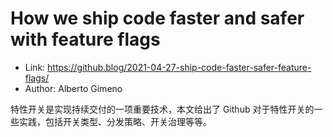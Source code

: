 # How we ship code faster and safer with feature flags

* Link: https://github.blog/2021-04-27-ship-code-faster-safer-feature-flags/
* Author: Alberto Gimeno

特性开关是实现持续交付的一项重要技术，本文给出了 Github 对于特性开关的一些实践，包括开关类型、分发策略、开关治理等等。
